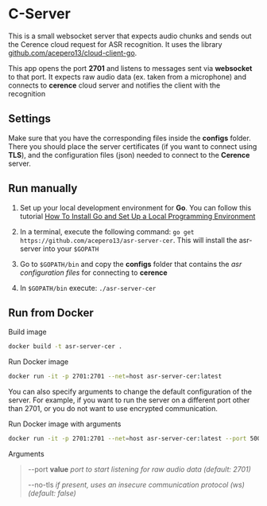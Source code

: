 # C-Server

This is a small websocket server that expects audio chunks and sends out the Cerence cloud request for
ASR recognition. It uses the library [github.com/acepero13/cloud-client-go](https://github.com/cerence/github.com/acepero13/cloud-client-go).

This app opens the port **2701** and listens to messages sent via **websocket** to that port. It expects raw audio data (ex. taken from a microphone) and connects to **cerence** cloud server and notifies the client with the recognition

## Settings
Make sure that you have the corresponding files inside the **configs** folder. There you
should place the server certificates (if you want to connect using **TLS**), and the configuration files (json) needed
to connect to the **Cerence** server.

## Run manually

1. Set up your local development environment for **Go**. You can follow this tutorial [
How To Install Go and Set Up a Local Programming Environment](https://www.digitalocean.com/community/tutorials/how-to-install-go-and-set-up-a-local-programming-environment-on-ubuntu-18-04)

2. In a terminal, execute the following command: `go get https://github.com/acepero13/asr-server-cer`. This will install the asr-server into your `$GOPATH`

3. Go to `$GOPATH/bin` and copy the **configs** folder that contains the _asr configuration files_ for connecting to **cerence**

4. In `$GOPATH/bin` execute: `./asr-server-cer`  

## Run from Docker

Build image 
```bash
docker build -t asr-server-cer .
```

Run Docker image
```bash
docker run -it -p 2701:2701 --net=host asr-server-cer:latest
```

You can also specify arguments to change the default configuration of the server. For example,
if you want to run the server on a different port other than 2701, or you do not want to use
encrypted communication.


Run Docker image with arguments

```bash
docker run -it -p 2701:2701 --net=host asr-server-cer:latest --port 5005 --no-tls
```

Arguments
> --port **value**  _port to start listening for raw audio data (default: 2701)_
> 
> --no-tls      _if present, uses an insecure communication protocol (ws) (default: false)_